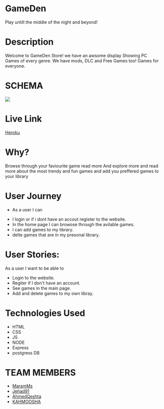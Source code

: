 # GameDen
  Play untill the middle of the night and           beyond!
    
# Description

Welcome to GameDen Store! 
we have an awsome display Showing PC Games of every genre. We have mods, DLC and Free Games too! Games for everyone.

# SCHEMA
![](https://i.imgur.com/mPcymb4.png)


# Live Link

[Heroku](https://gameden.herokuapp.com/)


# Why?
 Browse through your faviourite game read more And explore more and read more about the most trendy and fun games and add you preffered games to your library
 
# User Journey 
 * As a user I can
 - I login or if i dont have an accout register to the website.
 - In the home page I can browose through the avilable games.
 - I can add games to my library.
 - delte games that are in my presonal library.

# User Stories:
 As a user I want to be able to 
 - Login to the website.
 - Regiter if I don't have an account.
 - See games in the main page.
 - Add and delete games to my own libray.

 # Technologies Used
 
- HTML
- CSS
- JS
- NODE
- Express
- postgress DB


# TEAM MEMBERS
- [MaramMs](https://github.com/MaramMs)
- [Jehad91](https://github.com/Jehad91)
- [AhmedQeshta](https://github.com/AhmedQeshta)
- [KAHMOOSHA](https://github.com/KAHMOOSHA)